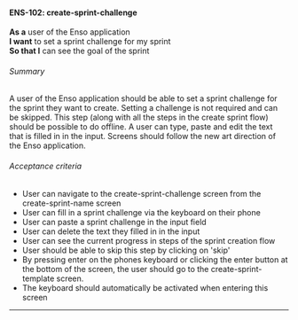 #### ENS-102: create-sprint-challenge
**As a** user of the Enso application <br />
**I want** to set a sprint challenge for my sprint <br />
**So that I** can see the goal of the sprint

###### Summary
A user of the Enso application should be able to set a sprint challenge for the sprint they want to create. Setting a challenge is not required and can be skipped. This step (along with all the steps in the create sprint flow) should be possible to do offline. A user can type, paste and edit the text that is filled in in the input. Screens should follow the new art direction of the Enso application.

###### Acceptance criteria
- User can navigate to the create-sprint-challenge screen from the create-sprint-name screen
- User can fill in a sprint challenge via the keyboard on their phone
- User can paste a sprint challenge in the input field
- User can delete the text they filled in in the input
- User can see the current progress in steps of the sprint creation flow
- User should be able to skip this step by clicking on 'skip'
- By pressing enter on the phones keyboard or clicking the enter button at the bottom of the screen, the user should go to the create-sprint-template screen.
- The keyboard should automatically be activated when entering this screen

---
